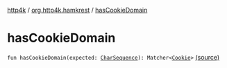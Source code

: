 [http4k](../index.md) / [org.http4k.hamkrest](index.md) / [hasCookieDomain](./has-cookie-domain.md)

# hasCookieDomain

`fun hasCookieDomain(expected: `[`CharSequence`](https://kotlinlang.org/api/latest/jvm/stdlib/kotlin/-char-sequence/index.html)`): Matcher<`[`Cookie`](../org.http4k.core.cookie/-cookie/index.md)`>` [(source)](https://github.com/http4k/http4k/blob/master/http4k-testing-hamkrest/src/main/kotlin/org/http4k/hamkrest/cookie.kt#L19)